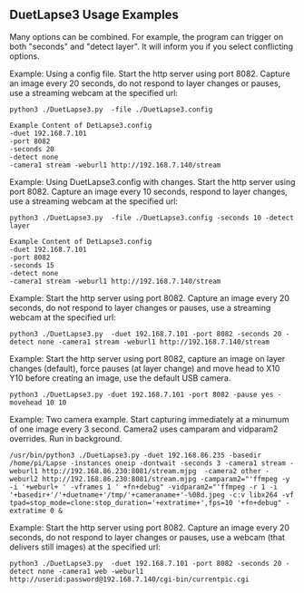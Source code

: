## DuetLapse3 Usage Examples

Many options can be combined.  For example, the program can trigger on both "seconds" and "detect layer". It will inform you if you select conflicting options.

Example: Using a config file.  Start the http server using port 8082. Capture an image every 20 seconds, do not respond to layer changes or pauses, use a streaming webcam at the specified url:
```
python3 ./DuetLapse3.py  -file ./DuetLapse3.config

Example Content of DetLapse3.config
-duet 192.168.7.101
-port 8082
-seconds 20
-detect none
-camera1 stream -weburl1 http://192.168.7.140/stream
```

Example: Using DuetLapse3.config with changes.  Start the http server using port 8082. Capture an image every 10 seconds, respond to layer changes, use a streaming webcam at the specified url:
```
python3 ./DuetLapse3.py  -file ./DuetLapse3.config -seconds 10 -detect layer

Example Content of DetLapse3.config
-duet 192.168.7.101
-port 8082
-seconds 15
-detect none
-camera1 stream -weburl1 http://192.168.7.140/stream
```


Example: Start the http server using port 8082. Capture an image every 20 seconds, do not respond to layer changes or pauses, use a streaming webcam at the specified url:
```
python3 ./DuetLapse3.py  -duet 192.168.7.101 -port 8082 -seconds 20 -detect none -camera1 stream -weburl1 http://192.168.7.140/stream

```
Example: Start the http server using port 8082, capture an image on layer changes (default), force pauses (at layer change) and move head to X10 Y10 before creating an image, use the default USB camera.
```
python3 ./DuetLapse3.py -duet 192.168.7.101 -port 8082 -pause yes -movehead 10 10

```
Example: Two camera example. Start capturing immediately at a minumum of one image every 3 second. Camera2 uses camparam and vidparam2 overrides. Run in background.
```
/usr/bin/python3 ./DuetLapse3.py -duet 192.168.86.235 -basedir /home/pi/Lapse -instances oneip -dontwait -seconds 3 -camera1 stream -weburl1 http://192.168.86.230:8081/stream.mjpg  -camera2 other -weburl2 http://192.168.86.230:8081/stream.mjpg -camparam2="'ffmpeg -y -i '+weburl+ ' -vframes 1 ' +fn+debug" -vidparam2="'ffmpeg -r 1 -i '+basedir+'/'+duetname+'/tmp/'+cameraname+'-%08d.jpeg -c:v libx264 -vf tpad=stop_mode=clone:stop_duration='+extratime+',fps=10 '+fn+debug" -extratime 0 &
```

Example: Start the http server using port 8082. Capture an image every 20 seconds, do not respond to layer changes or pauses, use a  webcam (that delivers still images) at the specified url:
```
python3 ./DuetLapse3.py  -duet 192.168.7.101 -port 8082 -seconds 20 -detect none -camera1 web -weburl1 http://userid:password@192.168.7.140/cgi-bin/currentpic.cgi